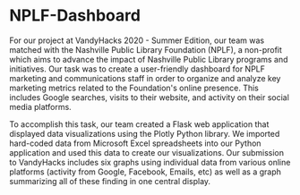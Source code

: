 # NPLF-Dashboard

For our project at VandyHacks 2020 - Summer Edition, our team was matched with the Nashville Public Library Foundation (NPLF), a non-profit which aims to advance the impact of Nashville Public Library programs and initiatives. Our task was to create a user-friendly dashboard for NPLF marketing and communications staff in order to organize and analyze key marketing metrics related to the Foundation's online presence. This includes Google searches, visits to their website, and activity on their social media platforms. 

To accomplish this task, our team created a Flask web application that displayed data visualizations using the Plotly Python library. We imported hard-coded data from Microsoft Excel spreadsheets into our Python application and used this data to create our visualizations. Our submission to VandyHacks includes six graphs using individual data from various online platforms (activity from Google, Facebook, Emails, etc) as well as a graph summarizing all of these finding in one central display.
